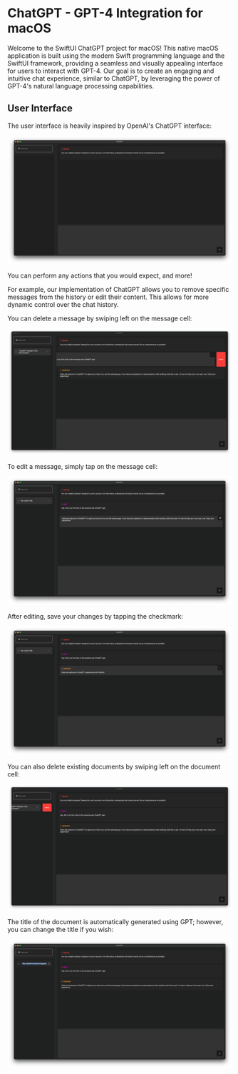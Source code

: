 # ChatGPT - GPT-4 Integration for macOS

Welcome to the SwiftUI ChatGPT project for macOS! This native macOS application is built using the modern Swift programming language and the SwiftUI framework, providing a seamless and visually appealing interface for users to interact with GPT-4. Our goal is to create an engaging and intuitive chat experience, similar to ChatGPT, by leveraging the power of GPT-4's natural language processing capabilities.

## User Interface

The user interface is heavily inspired by OpenAI's ChatGPT interface:

![ChatGPT - User Interface](docs/assets/1.png)

You can perform any actions that you would expect, and more!

For example, our implementation of ChatGPT allows you to remove specific messages from the history or edit their content. This allows for more dynamic control over the chat history.

You can delete a message by swiping left on the message cell:

![Delete a Message](docs/assets/3.png)

To edit a message, simply tap on the message cell:

![Start Editing a Message](docs/assets/7.png)

After editing, save your changes by tapping the checkmark:

![Save the Edit](docs/assets/8.png)

You can also delete existing documents by swiping left on the document cell:

![Delete a Document](docs/assets/4.png)

The title of the document is automatically generated using GPT; however, you can change the title if you wish:

![Change the Title](docs/assets/5.png)
